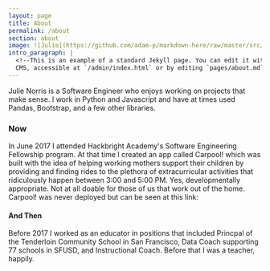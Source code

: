```yaml
---
layout: page
title: About
permalink: /about
section: about
image: ![Julie](https://github.com/adam-p/markdown-here/raw/master/src/common/images/icon48.png "Logo Title Text 1")
intro_paragraph: |
  <!--This is an example of a standard Jekyll page. You can edit it with Netlify
  CMS, accessible at `/admin/index.html` or by editing `pages/about.md` in a text editor.-->
---
```

Julie Norris is a Software Engineer who enjoys working on projects that make sense. I work in Python and Javascript and have at times used Pandas, Bootstrap, and a few other libraries. 

### Now
In June 2017 I attended Hackbright Academy's Software Engineering Fellowship program. At that time I created an app called Carpool! which was built with the idea of helping working mothers support their children by providing and finding rides to the plethora of extracurricular activities that ridiculously happen between 3:00 and 5:00 PM. Yes, developmentally appropriate. Not at all doable for those of us that work out of the home. Carpool! was never deployed but can be seen at this link:

#### And Then
Before 2017 I worked as an educator in positions that included Princpal of the Tenderloin Community School in San Francisco, Data Coach supporting 77 schools in SFUSD, and Instructional Coach. Before that I was a teacher, happily. 
